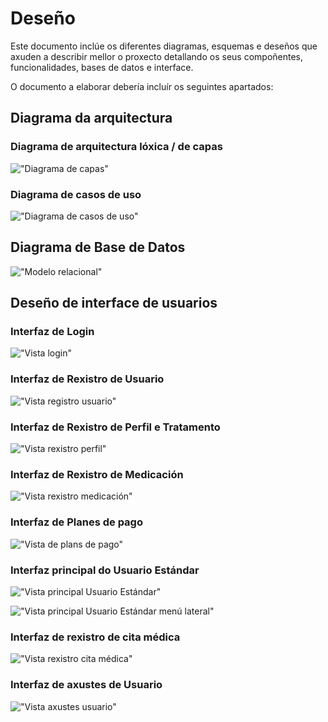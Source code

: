 # Deseño

Este documento inclúe os diferentes diagramas, esquemas e deseños que axuden a describir mellor o proxecto detallando os seus compoñentes, funcionalidades, bases de datos e interface.

O documento a elaborar debería incluír os seguintes apartados:

## Diagrama da arquitectura

### Diagrama de arquitectura lóxica / de capas

!["Diagrama de capas"](/doc/img/diagrama_capas2.png)


### Diagrama de casos de uso

!["Diagrama de casos de uso"](/doc/img/diagramaCasosUso.png)

## Diagrama de Base de Datos

!["Modelo relacional"](/doc/img/diagrama_bd.PNG)

## Deseño de interface de usuarios

### Interfaz de Login

!["Vista login"](/doc/img/vistaLogin.png)

### Interfaz de Rexistro de Usuario

!["Vista registro usuario"](/doc/img/vistaRegistro.png)

### Interfaz de Rexistro de Perfil e Tratamento

!["Vista rexistro perfil"](/doc/img/vistaPerfil.png)

### Interfaz de Rexistro de Medicación

!["Vista rexistro medicación"](/doc/img/vistaMedicacion.png)

### Interfaz de Planes de pago

!["Vista de plans de pago"](/doc/img/vistaPlanes.png)

### Interfaz principal do Usuario Estándar

!["Vista principal Usuario Estándar"](/doc/img/vistaEstandar1.png)

!["Vista principal Usuario Estándar menú lateral"](/doc/img/vistaEstandar2.png)

### Interfaz de rexistro de cita médica

!["Vista rexistro cita médica"](/doc/img/vistaCita.png)

### Interfaz de axustes de Usuario

!["Vista axustes usuario"](/doc/img/vistaAjustesUsuario.png)